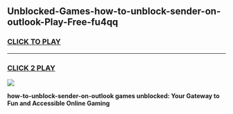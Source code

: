 
## Unblocked-Games-how-to-unblock-sender-on-outlook-Play-Free-fu4qq
<h3>
<a href="https://premium76.site?title=how-to-unblock-sender-on-outlook&ref=10A">CLICK TO PLAY</a></h3>
<hr>

<h3>
<a href="https://premium76.site?title=how-to-unblock-sender-on-outlook&ref=10A">CLICK 2 PLAY</a>
  
</h3>

<a href="https://premium76.site?title=how-to-unblock-sender-on-outlook&ref=10A"><img src="https://clearcache.store/games.png"></a>


**how-to-unblock-sender-on-outlook games unblocked: Your Gateway to Fun and Accessible Online Gaming**
